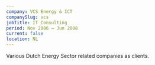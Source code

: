 ```yaml
---
company: VCS Energy & ICT
companySlug: vcs
jobTitle: IT Consulting
period: Nov 2006 → Jun 2008
current: false
location: NL
---
```

Various Dutch Energy Sector related companies as clients.